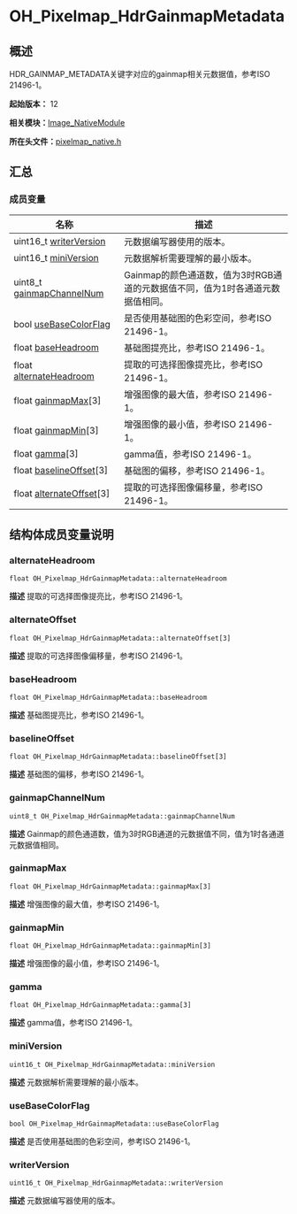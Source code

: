 # OH_Pixelmap_HdrGainmapMetadata


## 概述

HDR_GAINMAP_METADATA关键字对应的gainmap相关元数据值，参考ISO 21496-1。

**起始版本：** 12

**相关模块：**[Image_NativeModule](_image___native_module.md)

**所在头文件：**[pixelmap_native.h](pixelmap__native_8h.md)


## 汇总


### 成员变量

| 名称 | 描述 | 
| -------- | -------- |
| uint16_t [writerVersion](#writerversion) | 元数据编写器使用的版本。  | 
| uint16_t [miniVersion](#miniversion) | 元数据解析需要理解的最小版本。  | 
| uint8_t [gainmapChannelNum](#gainmapchannelnum) | Gainmap的颜色通道数，值为3时RGB通道的元数据值不同，值为1时各通道元数据值相同。  | 
| bool [useBaseColorFlag](#usebasecolorflag) | 是否使用基础图的色彩空间，参考ISO 21496-1。  | 
| float [baseHeadroom](#baseheadroom) | 基础图提亮比，参考ISO 21496-1。  | 
| float [alternateHeadroom](#alternateheadroom) | 提取的可选择图像提亮比，参考ISO 21496-1。  | 
| float [gainmapMax](#gainmapmax)[3] | 增强图像的最大值，参考ISO 21496-1。  | 
| float [gainmapMin](#gainmapmin)[3] | 增强图像的最小值，参考ISO 21496-1。  | 
| float [gamma](#gamma)[3] | gamma值，参考ISO 21496-1。  | 
| float [baselineOffset](#baselineoffset)[3] | 基础图的偏移，参考ISO 21496-1。  | 
| float [alternateOffset](#alternateoffset)[3] | 提取的可选择图像偏移量，参考ISO 21496-1。  | 


## 结构体成员变量说明


### alternateHeadroom

```
float OH_Pixelmap_HdrGainmapMetadata::alternateHeadroom
```
**描述**
提取的可选择图像提亮比，参考ISO 21496-1。


### alternateOffset

```
float OH_Pixelmap_HdrGainmapMetadata::alternateOffset[3]
```
**描述**
提取的可选择图像偏移量，参考ISO 21496-1。


### baseHeadroom

```
float OH_Pixelmap_HdrGainmapMetadata::baseHeadroom
```
**描述**
基础图提亮比，参考ISO 21496-1。


### baselineOffset

```
float OH_Pixelmap_HdrGainmapMetadata::baselineOffset[3]
```
**描述**
基础图的偏移，参考ISO 21496-1。


### gainmapChannelNum

```
uint8_t OH_Pixelmap_HdrGainmapMetadata::gainmapChannelNum
```
**描述**
Gainmap的颜色通道数，值为3时RGB通道的元数据值不同，值为1时各通道元数据值相同。


### gainmapMax

```
float OH_Pixelmap_HdrGainmapMetadata::gainmapMax[3]
```
**描述**
增强图像的最大值，参考ISO 21496-1。


### gainmapMin

```
float OH_Pixelmap_HdrGainmapMetadata::gainmapMin[3]
```
**描述**
增强图像的最小值，参考ISO 21496-1。


### gamma

```
float OH_Pixelmap_HdrGainmapMetadata::gamma[3]
```
**描述**
gamma值，参考ISO 21496-1。


### miniVersion

```
uint16_t OH_Pixelmap_HdrGainmapMetadata::miniVersion
```
**描述**
元数据解析需要理解的最小版本。


### useBaseColorFlag

```
bool OH_Pixelmap_HdrGainmapMetadata::useBaseColorFlag
```
**描述**
是否使用基础图的色彩空间，参考ISO 21496-1。


### writerVersion

```
uint16_t OH_Pixelmap_HdrGainmapMetadata::writerVersion
```
**描述**
元数据编写器使用的版本。
